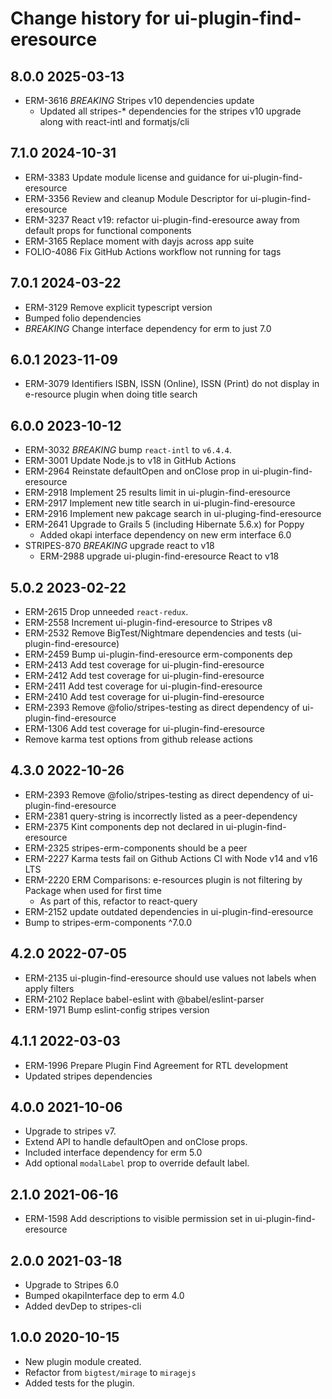 # Change history for ui-plugin-find-eresource

## 8.0.0 2025-03-13
  * ERM-3616 *BREAKING* Stripes v10 dependencies update
    * Updated all stripes-* dependencies for the stripes v10 upgrade along with react-intl and formatjs/cli

## 7.1.0 2024-10-31
* ERM-3383 Update module license and guidance for ui-plugin-find-eresource
* ERM-3356 Review and cleanup Module Descriptor for ui-plugin-find-eresource
* ERM-3237 React v19: refactor ui-plugin-find-eresource away from default props for functional components
* ERM-3165 Replace moment with dayjs across app suite
* FOLIO-4086 Fix GitHub Actions workflow not running for tags

## 7.0.1 2024-03-22
* ERM-3129 Remove explicit typescript version
* Bumped folio dependencies
* *BREAKING* Change interface dependency for erm to just 7.0

## 6.0.1 2023-11-09
* ERM-3079 Identifiers ISBN, ISSN (Online), ISSN (Print) do not display in e-resource plugin when doing title search

## 6.0.0 2023-10-12
* ERM-3032 *BREAKING* bump `react-intl` to `v6.4.4`.
* ERM-3001 Update Node.js to v18 in GitHub Actions
* ERM-2964 Reinstate defaultOpen and onClose prop in ui-plugin-find-eresource
* ERM-2918 Implement 25 results limit in ui-plugin-find-eresource
* ERM-2917 Implement new title search in ui-plugin-find-eresource
* ERM-2916 Implement new pakcage search in ui-pluging-find-eresource
* ERM-2641 Upgrade to Grails 5 (including Hibernate 5.6.x) for Poppy
  * Added okapi interface dependency on new erm interface 6.0
* STRIPES-870 *BREAKING* upgrade react to v18
  * ERM-2988 upgrade ui-plugin-find-eresource React to v18

## 5.0.2 2023-02-22
* ERM-2615 Drop unneeded `react-redux`.
* ERM-2558 Increment ui-plugin-find-eresource to Stripes v8
* ERM-2532 Remove BigTest/Nightmare dependencies and tests (ui-plugin-find-eresource)
* ERM-2459 Bump ui-plugin-find-eresource erm-components dep
* ERM-2413 Add test coverage for ui-plugin-find-eresource <Container>
* ERM-2412 Add test coverage for ui-plugin-find-eresource <Modal>
* ERM-2411 Add test coverage for ui-plugin-find-eresource <Filters>
* ERM-2410 Add test coverage for ui-plugin-find-eresource <Container>
* ERM-2393 Remove @folio/stripes-testing as direct dependency of ui-plugin-find-eresource
* ERM-1306 Add test coverage for ui-plugin-find-eresource <EresourceSearch>
* Remove karma test options from github release actions

## 4.3.0 2022-10-26
* ERM-2393 Remove @folio/stripes-testing as direct dependency of ui-plugin-find-eresource
* ERM-2381 query-string is incorrectly listed as a peer-dependency
* ERM-2375 Kint components dep not declared in ui-plugin-find-eresource
* ERM-2325 stripes-erm-components should be a peer
* ERM-2227 Karma tests fail on Github Actions CI with Node v14 and v16 LTS
* ERM-2220 ERM Comparisons: e-resources plugin is not filtering by Package when used for first time
  * As part of this, refactor to react-query
* ERM-2152 update outdated dependencies in ui-plugin-find-eresource
* Bump to stripes-erm-components ^7.0.0

## 4.2.0 2022-07-05
* ERM-2135 ui-plugin-find-eresource should use values not labels when apply filters
* ERM-2102 Replace babel-eslint with @babel/eslint-parser
* ERM-1971 Bump eslint-config stripes version
## 4.1.1 2022-03-03
* ERM-1996 Prepare Plugin Find Agreement for RTL development
* Updated stripes dependencies
## 4.0.0 2021-10-06
* Upgrade to stripes v7.
* Extend API to handle defaultOpen and onClose props.
* Included interface dependency for erm 5.0
* Add optional `modalLabel` prop to override default label.

## 2.1.0 2021-06-16
* ERM-1598 Add descriptions to visible permission set in ui-plugin-find-eresource

## 2.0.0 2021-03-18
* Upgrade to Stripes 6.0
* Bumped okapiInterface dep to erm 4.0
* Added devDep to stripes-cli

## 1.0.0 2020-10-15
* New plugin module created.
* Refactor from `bigtest/mirage` to `miragejs`
* Added tests for the plugin.

